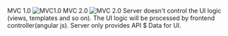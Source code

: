 MVC 1.0 
![MVC1.0](https://drive.google.com/open?id=0B0rZmqyvtOFQR3VuSHJTSFIxRkE)
MVC 2.0 
![MVC 2.0 ](https://drive.google.com/open?id=0B0rZmqyvtOFQMk8xdjdGT2tYTzQ)
Server doesn't control the UI logic (views, templates and so on). The UI logic will be processed by frontend controller(angular js). Server only provides API $ Data for UI.
